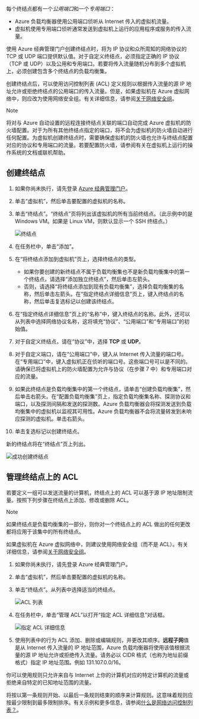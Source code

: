 每个终结点都有一个*公用端口*和一个*专用端口*：

- Azure 负载均衡器使用公用端口侦听从 Internet 传入的虚拟机流量。
- 虚拟机使用专用端口侦听通常发送到虚拟机上运行的应用程序或服务的传入流量。

使用 Azure 经典管理门户创建终结点时，将为 IP 协议和众所周知的网络协议的 TCP 或 UDP 端口提供默认值。对于自定义终结点，必须指定正确的 IP 协议（TCP 或 UDP）以及公用和专用端口。若要将传入流量随机分布到多个虚拟机上，必须创建包含多个终结点的负载均衡集。

创建终结点后，可以使用访问控制列表 (ACL) 定义规则以根据传入流量的源 IP 地址允许或拒绝终结点的公用端口的传入流量。但是，如果虚拟机在 Azure 虚拟网络中，则应改为使用网络安全组。有关详细信息，请参阅[关于网络安全组](../articles/virtual-network/virtual-networks-nsg.md)。

> [!NOTE]
>将对与 Azure 自动设置的远程连接终结点关联的端口自动完成 Azure 虚拟机的防火墙配置。对于为所有其他终结点指定的端口，将不会为虚拟机的防火墙自动进行任何配置。为虚拟机创建终结点时，需要确保虚拟机的防火墙也允许与终结点配置对应的协议和专用端口的流量。若要配置防火墙，请参阅有关在虚拟机上运行的操作系统的文档或联机帮助。

## 创建终结点

1. 如果你尚未执行，请先登录 [Azure 经典管理门户](http://manage.windowsazure.cn)。
2. 单击“虚拟机”，然后单击要配置的虚拟机的名称。
3. 单击“终结点”。“终结点”页将列出该虚拟机的所有当前终结点。（此示例中的是 Windows VM。如果是 Linux VM，则默认显示一个 SSH 终结点。）

    ![终结点](./media/virtual-machines-common-classic-setup-endpoints/endpointswindows.png)

4. 在任务栏中，单击“添加”。
5. 在“将终结点添加到虚拟机”页上，选择终结点的类型。

    - 如果你要创建的新终结点不属于负载均衡集也不是新负载均衡集中的第一个终结点，请选择“添加独立终结点”，然后单击左箭头。
    - 否则，请选择“将终结点添加到现有负载均衡集”，选择负载均衡集的名称，然后单击左箭头。在“指定终结点详细信息”页上，键入终结点的名称，然后单击复选标记以创建该终结点。

6. 在“指定终结点详细信息”页上的“名称”中，键入终结点的名称。此外，还可以从列表中选择网络协议名称，这将填充“协议”、“公用端口”和“专用端口”的初始值。
7. 对于自定义终结点，请在“协议”中，选择 **TCP** 或 **UDP**。
8. 对于自定义端口，请在“公用端口”中，键入从 Internet 传入流量的端口号。在“专用端口”中，键入虚拟机正在侦听的端口号。这些端口号可以是不同的。请确保已将虚拟机上的防火墙配置为允许与协议（在步骤 7 中）和专用端口对应的流量。
9. 如果此终结点是负载均衡集中的第一个终结点，请单击“创建负载均衡集”，然后单击右箭头。在“配置负载均衡集”页上，指定负载均衡集名称、探测协议和端口，以及探测间隔和发送的探测数。Azure 负载均衡器会将探测发送到负载均衡集中的虚拟机以监视其可用性。Azure 负载均衡器不会将流量转发到未响应探测的虚拟机。单击右箭头。
10. 单击复选标记以创建终结点。

新的终结点将在“终结点”页上列出。

![成功创建终结点](./media/virtual-machines-common-classic-setup-endpoints/endpointwindowsnew.png)

## <a name="manage-the-acl-on-an-endpoint"></a>管理终结点上的 ACL

若要定义一组可以发送流量的计算机，终结点上的 ACL 可以基于源 IP 地址限制流量。按照下列步骤在终结点上添加、修改或删除 ACL。

> [!NOTE]
> 如果终结点是负载均衡集的一部分，则你对一个终结点上的 ACL 做出的任何更改都将应用于该集中的所有终结点。

如果虚拟机在 Azure 虚拟网络中，则建议使用网络安全组（而不是 ACL）。有关详细信息，请参阅[关于网络安全组](../articles/virtual-network/virtual-networks-nsg.md)。

1. 如果你尚未执行，请先登录 Azure 经典管理门户。
2. 单击“虚拟机”，然后单击要配置的虚拟机的名称。
3. 单击“终结点”。从列表中选择适当的终结点。

    ![ACL 列表](./media/virtual-machines-common-classic-setup-endpoints/EndpointsShowsDefaultEndpointsForVM.png)

5. 在任务栏中，单击“管理 ACL”以打开“指定 ACL 详细信息”对话框。

    ![指定 ACL 详细信息](./media/virtual-machines-common-classic-setup-endpoints/EndpointACLdetails.png)

6. 使用列表中的行为 ACL 添加、删除或编辑规则，并更改其顺序。**远程子网**值是从 Internet 传入流量的 IP 地址范围，Azure 负载均衡器将使用该值根据流量的源 IP 地址允许或拒绝传入流量。请务必以 CIDR 格式（也称为地址前缀格式）指定 IP 地址范围。例如 131.107.0.0/16。

你可以使用规则只允许来自与 Internet 上你的计算机对应的特定计算机的流量或拒绝来自特定的已知地址范围的流量。

将按以第一条规则开始、以最后一条规则结束的顺序来计算规则。这意味着规则应按最少限制到最多限制排序。有关示例和更多信息，请参阅[什么是网络访问控制列表？](../articles/virtual-network/virtual-networks-acl.md)。

<!---HONumber=Mooncake_0530_2016-->